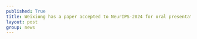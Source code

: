 ```yaml
---
published: True
title: Weixiong has a paper accepted to NeurIPS-2024 for oral presentation. This is a joint work with Professor He Dongxiao, a former student of Weixiong and currently a professor in Tianjin University, China. The title of the paper: Exploitation of a latent mechanism in graph contrastive learning: Representation scattering.
layout: post
group: news
---
```

